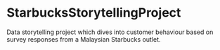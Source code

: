 # StarbucksStorytellingProject
Data storytelling project which dives into customer behaviour based on survey responses from a Malaysian Starbucks outlet.
